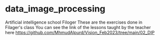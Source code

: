 # data_image_processing
Artificial intelligence school Filoger
These are the exercises done in Filager's class
You can see the link of the lessons taught by the teacher here
https://github.com/MhmudAlpurd/Vision_Feb2023/tree/main/02_DIP
